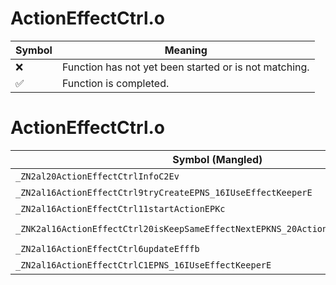 # ActionEffectCtrl.o
| Symbol | Meaning 
| ------------- | ------------- 
| :x: | Function has not yet been started or is not matching. 
| :white_check_mark: | Function is completed. 


# ActionEffectCtrl.o
| Symbol (Mangled) | Symbol (Demangled) | Decompiled? |
| ------------- |  ------------- | ------------- |
| `_ZN2al20ActionEffectCtrlInfoC2Ev` | `al::ActionEffectCtrlInfo::ActionEffectCtrlInfo(void)` | :white_check_mark: |
| `_ZN2al16ActionEffectCtrl9tryCreateEPNS_16IUseEffectKeeperE` | `al::ActionEffectCtrl::tryCreate(al::IUseEffectKeeper *)` | :white_check_mark: |
| `_ZN2al16ActionEffectCtrl11startActionEPKc` | `al::ActionEffectCtrl::startAction(char const*)` | :white_check_mark: |
| `_ZNK2al16ActionEffectCtrl20isKeepSameEffectNextEPKNS_20ActionEffectCtrlInfoEPKc` | `al::ActionEffectCtrl::isKeepSameEffectNext(al::ActionEffectCtrlInfo const*,char const*)const` | :white_check_mark: |
| `_ZN2al16ActionEffectCtrl6updateEfffb` | `al::ActionEffectCtrl::update(float,float,float,bool)` | :white_check_mark: |
| `_ZN2al16ActionEffectCtrlC1EPNS_16IUseEffectKeeperE` | `al::ActionEffectCtrl::ActionEffectCtrl(al::IUseEffectKeeper *)` | :white_check_mark: |
